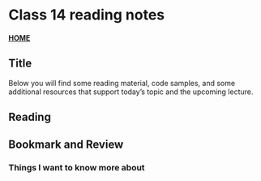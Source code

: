 # Class 14 reading notes

#### [HOME](https://cesarderio.github.io/reading-notes/)

## Title

Below you will find some reading material, code samples, and some additional resources that support today’s topic and the upcoming lecture.

## Reading

[]()

## Bookmark and Review

### Things I want to know more about
